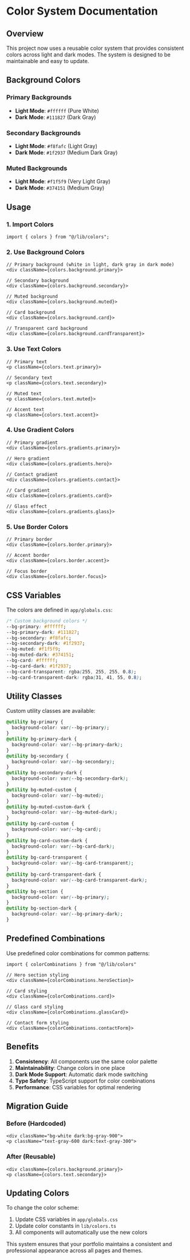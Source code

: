 # Color System Documentation

## Overview

This project now uses a reusable color system that provides consistent colors across light and dark modes. The system is designed to be maintainable and easy to update.

## Background Colors

### Primary Backgrounds

- **Light Mode**: `#ffffff` (Pure White)
- **Dark Mode**: `#111827` (Dark Gray)

### Secondary Backgrounds

- **Light Mode**: `#f8fafc` (Light Gray)
- **Dark Mode**: `#1f2937` (Medium Dark Gray)

### Muted Backgrounds

- **Light Mode**: `#f1f5f9` (Very Light Gray)
- **Dark Mode**: `#374151` (Medium Gray)

## Usage

### 1. Import Colors

```tsx
import { colors } from "@/lib/colors";
```

### 2. Use Background Colors

```tsx
// Primary background (white in light, dark gray in dark mode)
<div className={colors.background.primary}>

// Secondary background
<div className={colors.background.secondary}>

// Muted background
<div className={colors.background.muted}>

// Card background
<div className={colors.background.card}>

// Transparent card background
<div className={colors.background.cardTransparent}>
```

### 3. Use Text Colors

```tsx
// Primary text
<p className={colors.text.primary}>

// Secondary text
<p className={colors.text.secondary}>

// Muted text
<p className={colors.text.muted}>

// Accent text
<p className={colors.text.accent}>
```

### 4. Use Gradient Colors

```tsx
// Primary gradient
<div className={colors.gradients.primary}>

// Hero gradient
<div className={colors.gradients.hero}>

// Contact gradient
<div className={colors.gradients.contact}>

// Card gradient
<div className={colors.gradients.card}>

// Glass effect
<div className={colors.gradients.glass}>
```

### 5. Use Border Colors

```tsx
// Primary border
<div className={colors.border.primary}>

// Accent border
<div className={colors.border.accent}>

// Focus border
<div className={colors.border.focus}>
```

## CSS Variables

The colors are defined in `app/globals.css`:

```css
/* Custom background colors */
--bg-primary: #ffffff;
--bg-primary-dark: #111827;
--bg-secondary: #f8fafc;
--bg-secondary-dark: #1f2937;
--bg-muted: #f1f5f9;
--bg-muted-dark: #374151;
--bg-card: #ffffff;
--bg-card-dark: #1f2937;
--bg-card-transparent: rgba(255, 255, 255, 0.8);
--bg-card-transparent-dark: rgba(31, 41, 55, 0.8);
```

## Utility Classes

Custom utility classes are available:

```css
@utility bg-primary {
  background-color: var(--bg-primary);
}
@utility bg-primary-dark {
  background-color: var(--bg-primary-dark);
}
@utility bg-secondary {
  background-color: var(--bg-secondary);
}
@utility bg-secondary-dark {
  background-color: var(--bg-secondary-dark);
}
@utility bg-muted-custom {
  background-color: var(--bg-muted);
}
@utility bg-muted-custom-dark {
  background-color: var(--bg-muted-dark);
}
@utility bg-card-custom {
  background-color: var(--bg-card);
}
@utility bg-card-custom-dark {
  background-color: var(--bg-card-dark);
}
@utility bg-card-transparent {
  background-color: var(--bg-card-transparent);
}
@utility bg-card-transparent-dark {
  background-color: var(--bg-card-transparent-dark);
}
@utility bg-section {
  background-color: var(--bg-primary);
}
@utility bg-section-dark {
  background-color: var(--bg-primary-dark);
}
```

## Predefined Combinations

Use predefined color combinations for common patterns:

```tsx
import { colorCombinations } from "@/lib/colors"

// Hero section styling
<div className={colorCombinations.heroSection}>

// Card styling
<div className={colorCombinations.card}>

// Glass card styling
<div className={colorCombinations.glassCard}>

// Contact form styling
<div className={colorCombinations.contactForm}>
```

## Benefits

1. **Consistency**: All components use the same color palette
2. **Maintainability**: Change colors in one place
3. **Dark Mode Support**: Automatic dark mode switching
4. **Type Safety**: TypeScript support for color combinations
5. **Performance**: CSS variables for optimal rendering

## Migration Guide

### Before (Hardcoded)

```tsx
<div className="bg-white dark:bg-gray-900">
<p className="text-gray-600 dark:text-gray-300">
```

### After (Reusable)

```tsx
<div className={colors.background.primary}>
<p className={colors.text.secondary}>
```

## Updating Colors

To change the color scheme:

1. Update CSS variables in `app/globals.css`
2. Update color constants in `lib/colors.ts`
3. All components will automatically use the new colors

This system ensures that your portfolio maintains a consistent and professional appearance across all pages and themes.
